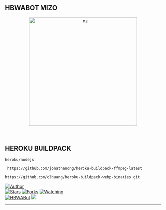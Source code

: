 ## HBWABOT MIZO
</details>
<p align="center">
<img src="https://telegra.ph/file/910eec69750ced676b2a1.jpg" alt="nz" width="350"/>
</p>
<br>

</details>

## HEROKU BUILDPACK

```
heroku/nodejs
```
```
 https://github.com/jonathanong/heroku-buildpack-ffmpeg-latest
```
```
https://github.com/clhuang/heroku-buildpack-webp-binaries.git
```

<a href="https://github.com/HBMods-OFC"><img title="Author" src="https://img.shields.io/badge/Author-HBMods-blue.svg?color=FFA161FF&style=for-the-badge&logo=github" /></a>  
<a href="https://github.com/HBMods-OFC/HBWABot-Mz"><img title="Stars" src="https://img.shields.io/github/stars/HBMods-OFC/HBWABot-Mz?color=FFA161FF&style=flat-square" /></a>
<a href="https://github.com/HBMods-OFC/HBWABot-Mz/network/members"><img title="Forks" src="https://img.shields.io/github/forks/HBMods-OFC/HBWABot-Mz?color=FFA161FF&style=flat-square" /></a>
<a href="https://github.com/HBMods-OFC/HBWABot-Mz/watchers"><img title="Watching" src="https://img.shields.io/github/watchers/HBMods-OFC/HBWABot-Mz?label=watchers&color=FFA161FF&style=flat-square" /></a> <br>
<a href="https://chat.whatsapp.com/DVjOS8G9xqgFoXfNy6HYAK"><img title="HBWABot" src="https://img.shields.io/badge/WhatsApp-Group-blue.svg?color=FFA161FF&style=for-the-badge&logo=whatsapp" /></a> 
<a href="https://youtube.com/c/HBSuantakOfficialChannel"><img src="https://img.shields.io/badge/HBMods-Channel-ff0000?style=for-the-badge&logo=youtube&logoColor=ff000000&link=https://youtube.com/c/HBSuantakOfficialChannel" /><br>
</details>

----
